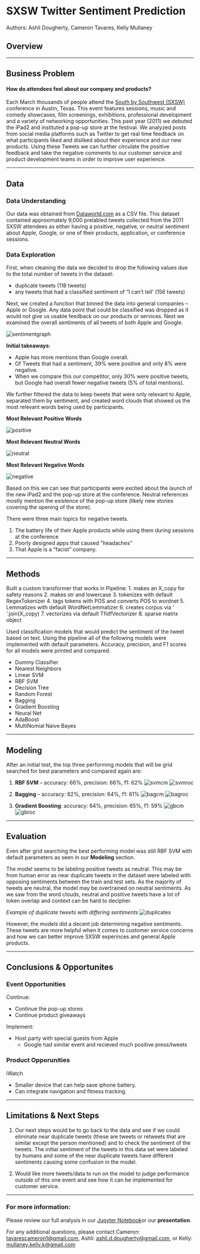 # SXSW Twitter Sentiment Prediction

Authors: Ashli Dougherty, Cameron Tavares, Kelly Mullaney

## Overview

***
## Business Problem
#### How do attendees feel about our company and products? 
Each March thousands of people attend the [South by Southwest (SXSW)](https://www.sxsw.com/) conference in Austin, Texas. This event features sessions, music and comedy showcases, film screenings, exhibitions, professional development and a variety of networking opportunities. This past year (2011) we debuted the iPad2 and instituted a pop-up store at the festival. We analyzed posts from social media platforms such as Twitter to get real time feedback on what participants liked and disliked about their experience and our new products. Using these Tweets we can further circulate the positive feedback and take the negative comments to our customer service and product development teams in order to improve user experience.

***
## Data
### Data Understanding
Our data was obtained from [Dataworld.com](https://data.world/crowdflower/brands-and-product-emotions) as a CSV file. This dataset contained approximately 9,000 prelabled tweets collected from the 2011 SXSW attendees as either having a positive, negative, or neutral sentiment about Apple, Google, or one of their products, application, or conference sessions. 
 
### Data Exploration
First, when cleaning the data we decided to drop the following values due to the total number of tweets in the dataset: 
- duplicate tweets (118 tweets) 
- any tweets that had a classified sentiment of “I can’t tell’ (156 tweets)

Next, we created a function that binned the data into general companies –  Apple or Google. Any data point that could be classified was dropped as it would not give us usable feedback on our products or services. Next we examined the overall sentiments of all tweets of both Apple and Google. 

![sentimentgraph](./images/overall_sentiment.png)

**Initial takeaways**: 
- Apple has more mentions than Google overall.
- Of Tweets that had a sentiment, 39% were positive and only 8% were negative. 
- When we compare this our competitor, only 30% were positive tweets, but Google had overall fewer negative tweets (5% of total mentions).

We further filtered the data to keep tweets that were only relevant to Apple, separated them by sentiment, and created word clouds that showed us the most relevant words being used by participants. 

**Most Relevant Positive Words**


![positive](./images/poscloud.png)

**Most Relevant Neutral Words**


![neutral](./images/neutcloud.png)

**Most Relevant Negative Words**


![negative](./images/negcloud.png)

Based on this we can see that participants were excited about the launch of the new iPad2 and the pop-up store at the conference. Neutral references mostly mention the existence of the pop-up store (likely new stories covering the opening of the store). 

There were three main topics for negative tweets. 
1. The battery life of their Apple products while using them during sessions at the conference
2. Poorly designed apps that caused "headaches"
3. That Apple is a “facist” company.  

***
## Methods
Built a custom transformer that works in Pipeline:
    1. makes an X_copy for safety reasons
    2. makes str and lowercase
    3. tokenizes with default RegexTokenizer
    4. tags tokens with POS and converts POS to wordnet
    5. Lemmatizes with default WordNetLemmatizer
    6. creates corpus via ' '.join(X_copy)
    7. vectorizes via default TfidfVectorizer
    8. sparse matrix object

Used classification models that would predict the sentiment of the tweet based on text. Using the pipeline all of the following models were implemented with default parameters. Accuracy, precision, and F1 scores for all models were printed and compared. 
- Dummy Classifier
- Nearest Neighbors
- Linear SVM
- RBF SVM
- Decision Tree
- Random Forest
- Bagging
- Gradient Boosting
- Neural Net
- AdaBoost
- MultiNomial Naive Bayes

***
## Modeling
After an initial test, the top three performing models that will be grid searched for best parameters and compared again are: 
  1. **RBF SVM** –  accuracy: 66%, precision: 66%, f1: 62%
![svmcm](./images/svmcm.png)
![svmroc](./images/svmroc.png)


  2. **Bagging** – accuracy: 62%, precision: 64%,  f1: 61%
![bagcm](./images/bagcm.png)
![bagroc](./images/bagroc.png)


  3. **Gradient Boosting**: accuracy: 64%, precision: 65%, f1: 59%
![gbcm](./images/gbcm.png)
![gbroc](./images/gbroc.png)

***
## Evaluation 
Even after grid searching the best performing model was still RBF SVM with default parameters as seen in our **Modeling** section.  

The model seems to be labeling positive tweets as neutral. This may be from human error as near duplicate tweets in the dataset were labeled with opposing sentiments between the train and test sets. As the majority of tweets are neutral, the model may be overtrained on neutral sentiments. As we saw from the word clouds, neutral and positive tweets have a lot of token overlap and context can be hard to decipher. 

*Example of duplicate tweets with differing sentiments*
![duplicates](./images/dups.png)

However, the models did a decent job determining negative sentiments. These tweets are more helpful when it comes to customer service concerns and how we can better improve SXSW experinces and general Apple products. 

***
## Conclusions & Opportunites 
### Event Opportunities
Continue: 
- Continue the pop-up stores
- Continue product giveaways

Implement:
- Host party with special guests from Apple
    - Google had similar event and recieved much positive press/tweets

### Product Opporunities 
iWatch
- Smaller device that can help save iphone battery. 
- Can integrate navigation and fitness tracking. 

***
## Limitations & Next Steps
1. Our next steps would be to go back to the data and see if we could eliminate near duplicate tweets (these are tweets or retweets that are similar except the person mentioned) and to check the sentiment of the tweets. The initial sentiment of the tweets in this data set were labeled by humans and some of the near duplicate tweets have different sentiments causing some confusion in the model. 

2. Would like more tweets/data to run on the model to judge performance outside of this one event and see how it can be implemented for customer service. 

***
### For more information: 
Please review our full analysis in our [Jupyter Notebook](./piping_hot.ipynb)or our **presentation**.

For any additional questions, please contact Cameron: tavarescameron1@gmail.com, Ashli: ashli.d.dougherty@gmail.com, or Kelly: mullaney.kelly.k@gmail.com 